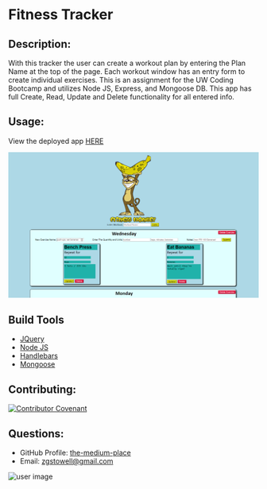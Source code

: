 # Fitness Tracker

## Description: 
With this tracker the user can create a workout plan by entering the Plan Name at the top of the page.  Each workout window has an entry form to create individual exercises.  This is an assignment for the UW Coding Bootcamp and utilizes Node JS, Express, and Mongoose DB. This app has full Create, Read, Update and Delete functionality for all entered info.  

## Usage: 
View the deployed app [HERE](https://awesome-fitness-tracker.herokuapp.com/)

![Screenshot](public\assets\images\screenshot1.png)

## Build Tools

* [JQuery](https://jquery.com/)
* [Node JS](https://nodejs.org/en/)
* [Handlebars](https://handlebarsjs.com/)
* [Mongoose](https://mongoosejs.com/)



## Contributing:
[![Contributor Covenant](https://img.shields.io/badge/Contributor%20Covenant-v2.0%20adopted-ff69b4.svg)](https://www.contributor-covenant.org/version/2/0/code_of_conduct/)

## Questions:
* GitHub Profile:  [the-medium-place](https://github.com/the-medium-place)
* Email: <zgstowell@gmail.com>


![user image](https://avatars3.githubusercontent.com/u/58536071?v=4&s=50)